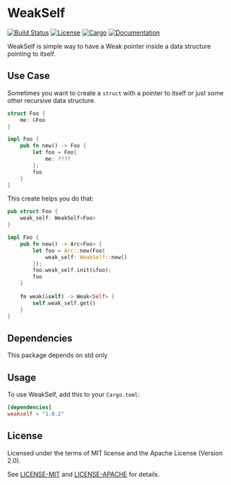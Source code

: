 # WeakSelf
 
[![Build Status](https://travis-ci.org/eun-ice/weak-self.svg?branch=master)](https://travis-ci.org/eun-ice/weak-self)
[![License](https://img.shields.io/badge/license-MIT%2FApache--2.0-blue.svg)](https://github.com/eun-ice/weak-self)
[![Cargo](https://img.shields.io/crates/v/weak-self.svg)](https://crates.io/crates/weak-self)
[![Documentation](https://docs.rs/weak-self/badge.svg)](https://docs.rs/weak-self)

WeakSelf is simple way to have a Weak pointer inside a data structure pointing to itself.


## Use Case


Sometimes you want to create a ```struct``` with a pointer to itself or just some other recursive data structure.


```rust
struct Foo {
    me: &Foo
}

impl Foo {
    pub fn new() -> Foo {
        let foo = Foo{
            me: ????
        };
        foo
    }
}

```

This create helps you do that: 

```rust
pub struct Foo {
    weak_self: WeakSelf<Foo>
}

impl Foo {
    pub fn new() -> Arc<Foo> {
        let foo = Arc::new(Foo{
            weak_self: WeakSelf::new()
        });
        foo.weak_self.init(&foo);
        foo
    }
    
    fn weak(&self) -> Weak<Self> {
        self.weak_self.get()
    }
}

```



## Dependencies

This package depends on std only

## Usage

To use WeakSelf, add this to your `Cargo.toml`:

```toml
[dependencies]
weakself = "1.0.2"
```


## License

Licensed under the terms of MIT license and the Apache License (Version 2.0).

See [LICENSE-MIT](LICENSE-MIT) and [LICENSE-APACHE](LICENSE-APACHE) for details.

